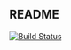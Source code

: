 README
-------
[![Build Status](https://travis-ci.org/ttrout5/studentdal.svg?branch=master)](https://travis-ci.org/ttrout5/studentdal)
